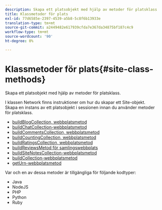 ```yaml
---
description: Skapa ett platsobjekt med hjälp av metoder för platsklass.
title: Klassmetoder för plats
exl-id: 77d6585e-2397-4539-a5b8-5c8f6b13933e
translation-type: tm+mt
source-git-commit: a2449482e617939cfda7e367da34875bf187c4c9
workflow-type: tm+mt
source-wordcount: '90'
ht-degree: 0%

---
```


# Klassmetoder för plats{#site-class-methods}

Skapa ett platsobjekt med hjälp av metoder för platsklass.

I klassen Network finns instruktioner om hur du skapar ett Site-objekt. Skapa en instans av ett platsobjekt i sessionen innan du använder metoder för platsklass.

* [buildBlogCollection, webbplatsmetod](../c-installing-libraries/r-buildblogcollection-site-method.md#r_buildblogcollection_site_method)
* [buildChatCollection-webbplatsmetod](../c-installing-libraries/r-buildchatcollection-site-method.md#r_buildchatcollection_site_method)
* [buildCommentsCollection, webbplatsmetod](../c-installing-libraries/r-buildcommentscollection-site-method.md#r_buildcommentscollection_site_method)
* [buildCountingCollection, webbplatsmetod](../c-installing-libraries/r-buildcountingcollection-site-method.md#r_buildcountingcollection_site_method)
* [buildRatingsCollection, webbplatsmetod](../c-installing-libraries/r-buildratingscollection-site-method.md#r_buildratingscollection_site_method)
* [buildReviewsMetod för samlingswebbplats](../c-installing-libraries/r-buildreviewscollection-site-method.md#r_buildreviewscollection_site_method)
* [buildSiteNotesCollection-webbplatsmetod](../c-installing-libraries/r-buildsitenotescollection-site-method.md#r_buildsitenotescollection_site_method)
* [buildCollection-webbplatsmetod](../c-installing-libraries/r-buildcollection-site-method.md#r_buildcollection_site_method)
* [getUrn-webbplatsmetod](../c-installing-libraries/r-geturn-site-method.md#r_geturn_site_method)

Var och en av dessa metoder är tillgängliga för följande kodtyper:

* Java
* NodeJS
* PHP
* Python
* Ruby
